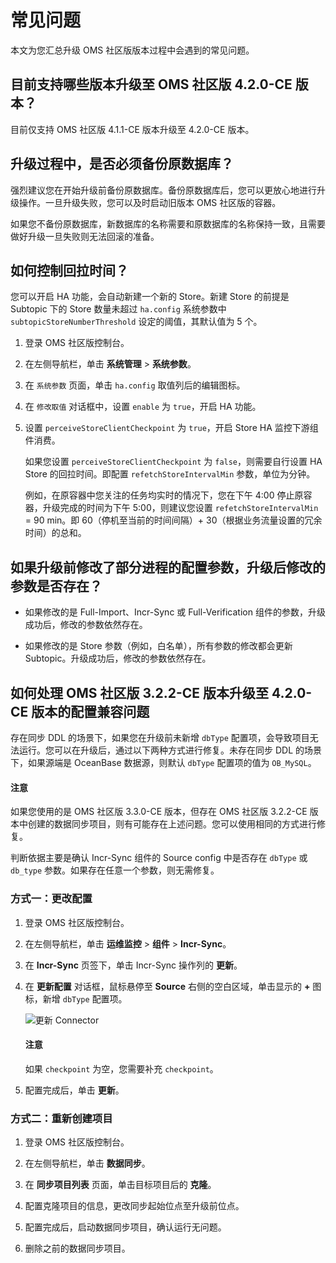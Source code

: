 # 常见问题

本文为您汇总升级 OMS 社区版版本过程中会遇到的常见问题。

## 目前支持哪些版本升级至 OMS 社区版 4.2.0-CE 版本？

目前仅支持 OMS 社区版 4.1.1-CE 版本升级至 4.2.0-CE 版本。

## 升级过程中，是否必须备份原数据库？

强烈建议您在开始升级前备份原数据库。备份原数据库后，您可以更放心地进行升级操作。一旦升级失败，您可以及时启动旧版本 OMS 社区版的容器。

如果您不备份原数据库，新数据库的名称需要和原数据库的名称保持一致，且需要做好升级一旦失败则无法回滚的准备。

## 如何控制回拉时间？

您可以开启 HA 功能，会自动新建一个新的 Store。新建 Store 的前提是 Subtopic 下的 Store 数量未超过 `ha.config` 系统参数中 `subtopicStoreNumberThreshold` 设定的阈值，其默认值为 5 个。

1. 登录 OMS 社区版控制台。

2. 在左侧导航栏，单击 **系统管理** > **系统参数**。

3. 在 `系统参数` 页面，单击 `ha.config` 取值列后的编辑图标。

4. 在 `修改取值` 对话框中，设置 `enable` 为 `true`，开启 HA 功能。

5. 设置 `perceiveStoreClientCheckpoint` 为 `true`，开启 Store HA 监控下游组件消费。

    如果您设置 `perceiveStoreClientCheckpoint` 为 `false`，则需要自行设置 HA Store 的回拉时间。即配置 `refetchStoreIntervalMin` 参数，单位为分钟。

    例如，在原容器中您关注的任务均实时的情况下，您在下午 4:00 停止原容器，升级完成的时间为下午 5:00，则建议您设置 `refetchStoreIntervalMin` = 90 min。即 60（停机至当前的时间间隔）+ 30（根据业务流量设置的冗余时间）的总和。

## 如果升级前修改了部分进程的配置参数，升级后修改的参数是否存在？

* 如果修改的是 Full-Import、Incr-Sync 或 Full-Verification 组件的参数，升级成功后，修改的参数依然存在。

* 如果修改的是 Store 参数（例如，白名单），所有参数的修改都会更新 Subtopic。升级成功后，修改的参数依然存在。

## 如何处理 OMS 社区版 3.2.2-CE 版本升级至 4.2.0-CE 版本的配置兼容问题

存在同步 DDL 的场景下，如果您在升级前未新增 `dbType` 配置项，会导致项目无法运行。您可以在升级后，通过以下两种方式进行修复。未存在同步 DDL 的场景下，如果源端是 OceanBase 数据源，则默认 `dbType` 配置项的值为 `OB_MySQL`。

  <main id="notice" type='notice'>
    <h4>注意</h4>
    <p>如果您使用的是 OMS 社区版 3.3.0-CE 版本，但存在 OMS 社区版 3.2.2-CE 版本中创建的数据同步项目，则有可能存在上述问题。您可以使用相同的方式进行修复。</p>
    <p>判断依据主要是确认 Incr-Sync 组件的 Source config 中是否存在 <code>dbType</code> 或 <code>db_type</code> 参数。如果存在任意一个参数，则无需修复。</p>
  </main>

### 方式一：更改配置

1. 登录 OMS 社区版控制台。

2. 在左侧导航栏，单击 **运维监控** > **组件** > **Incr-Sync**。

3. 在 **Incr-Sync** 页签下，单击 Incr-Sync 操作列的 **更新**。
  
4. 在 **更新配置** 对话框，鼠标悬停至 **Source** 右侧的空白区域，单击显示的 **+** 图标，新增 `dbType` 配置项。

    ![更新 Connector](https://obbusiness-private.oss-cn-shanghai.aliyuncs.com/doc/img/oms/oms-enterprise/%E6%9B%B4%E6%96%B0%20Connector.png)

    <main id="notice" type='notice'>
    <h4>注意</h4>
    <p>如果 <code>checkpoint</code> 为空，您需要补充 <code>checkpoint</code>。</p>
    </main>

5. 配置完成后，单击 **更新**。

### 方式二：重新创建项目

1. 登录 OMS 社区版控制台。

2. 在左侧导航栏，单击 **数据同步**。

3. 在 **同步项目列表** 页面，单击目标项目后的 **克隆**。

4. 配置克隆项目的信息，更改同步起始位点至升级前位点。

5. 配置完成后，启动数据同步项目，确认运行无问题。

6. 删除之前的数据同步项目。
